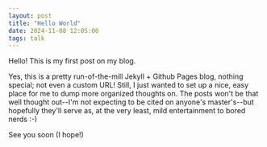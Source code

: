 ```yaml
---
layout: post
title: "Hello World"
date: 2024-11-08 12:05:00
tags: talk
---
```

Hello! This is my first post on my blog.

Yes, this is a pretty run-of-the-mill Jekyll + Github Pages blog, nothing special;
not even a custom URL!
Still, I just wanted to set up a nice, easy place for me to dump more organized
thoughts on. The posts won't be that well thought out--I'm not expecting to be
cited on anyone's master's--but hopefully they'll serve as, at the very least,
mild entertainment to bored nerds :-)

See you soon (I hope!)
